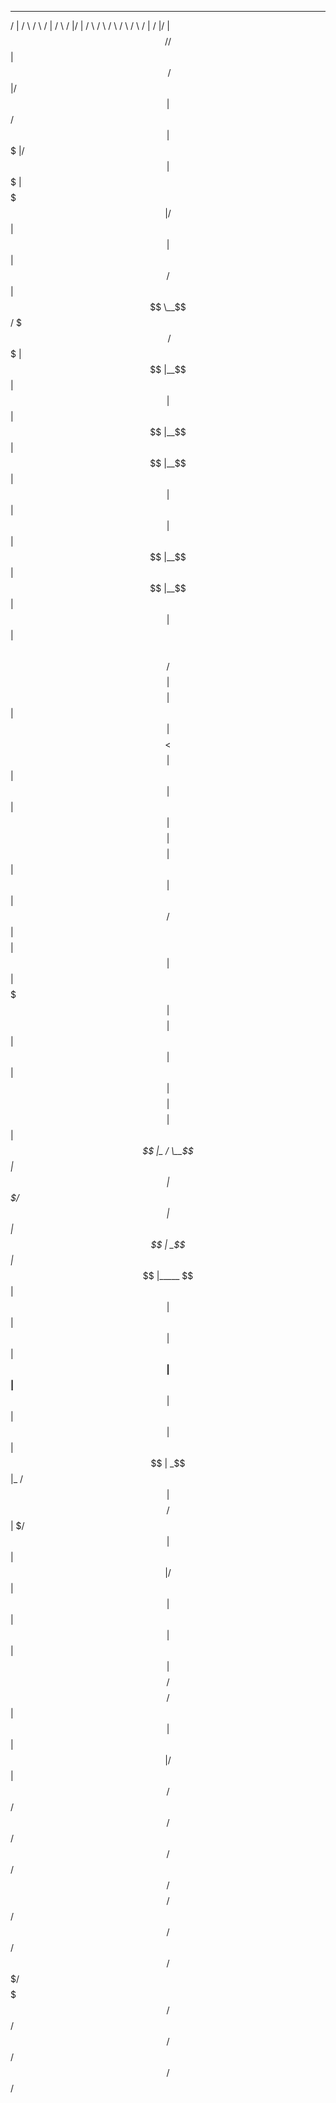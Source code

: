  ______   ______   __       __   ______   ______  __              _______    ______   _______   _______    ______   __    __  ______ 
/      | /      \ /  \     /  | /      \ /      |/  |            /       \  /      \ /       \ /       \  /      \ /  |  /  |/      |
$$$$$$/ /$$$$$$  |$$  \   /$$ |/$$$$$$  |$$$$$$/ $$ |            $$$$$$$  |/$$$$$$  |$$$$$$$  |$$$$$$$  |/$$$$$$  |$$ |  $$ |$$$$$$/ 
  $$ |  $$ \__$$/ $$$  \ /$$$ |$$ |__$$ |  $$ |  $$ |            $$ |__$$ |$$ |__$$ |$$ |  $$ |$$ |  $$ |$$ |__$$ |$$ |__$$ |  $$ |  
  $$ |  $$      \ $$$$  /$$$$ |$$    $$ |  $$ |  $$ |            $$    $$< $$    $$ |$$ |  $$ |$$ |  $$ |$$    $$ |$$    $$ |  $$ |  
  $$ |   $$$$$$  |$$ $$ $$/$$ |$$$$$$$$ |  $$ |  $$ |            $$$$$$$  |$$$$$$$$ |$$ |  $$ |$$ |  $$ |$$$$$$$$ |$$$$$$$$ |  $$ |  
 _$$ |_ /  \__$$ |$$ |$$$/ $$ |$$ |  $$ | _$$ |_ $$ |_____       $$ |  $$ |$$ |  $$ |$$ |__$$ |$$ |__$$ |$$ |  $$ |$$ |  $$ | _$$ |_ 
/ $$   |$$    $$/ $$ | $/  $$ |$$ |  $$ |/ $$   |$$       |      $$ |  $$ |$$ |  $$ |$$    $$/ $$    $$/ $$ |  $$ |$$ |  $$ |/ $$   |
$$$$$$/  $$$$$$/  $$/      $$/ $$/   $$/ $$$$$$/ $$$$$$$$/       $$/   $$/ $$/   $$/ $$$$$$$/  $$$$$$$/  $$/   $$/ $$/   $$/ $$$$$$/ 
